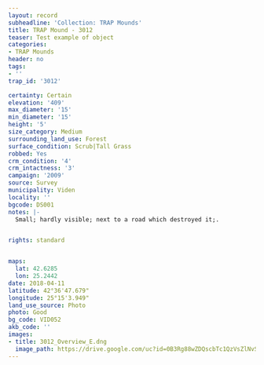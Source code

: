 ```yaml
---
layout: record
subheadline: 'Collection: TRAP Mounds'
title: TRAP Mound - 3012
teaser: Test example of object
categories:
- TRAP Mounds
header: no
tags:
- ''
trap_id: '3012'

certainty: Certain
elevation: '409'
max_diameter: '15'
min_diameter: '15'
height: '5'
size_category: Medium
surrounding_land_use: Forest
surface_condition: Scrub|Tall Grass
robbed: Yes
crm_condition: '4'
crm_intactness: '3'
campaign: '2009'
source: Survey
municipality: Viden
locality: ''
bgcode: DS001
notes: |-
  Small; hardly visible; next to a road which destroyed it;.


rights: standard


maps:
  lat: 42.6285
  lon: 25.2442
date: 2018-04-11
latitude: 42°36'47.679"
longitude: 25°15'3.949"
land_use_source: Photo
photo: Good
bg_code: VID052
akb_code: ''
images:
- title: 3012_Overview_E.dng
  image_path: https://drive.google.com/uc?id=0B3Rg88wZDQscbTc1QzVsZlNvSms
---
```

